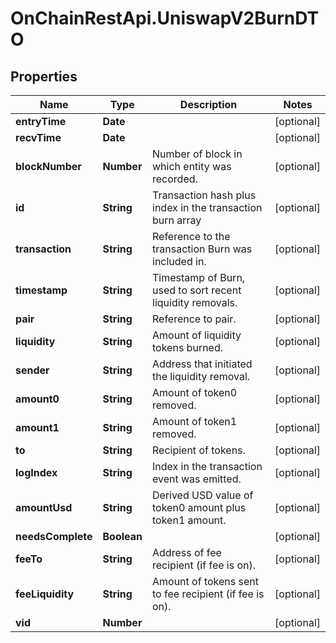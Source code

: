 # OnChainRestApi.UniswapV2BurnDTO

## Properties

Name | Type | Description | Notes
------------ | ------------- | ------------- | -------------
**entryTime** | **Date** |  | [optional] 
**recvTime** | **Date** |  | [optional] 
**blockNumber** | **Number** | Number of block in which entity was recorded. | [optional] 
**id** | **String** | Transaction hash plus index in the transaction burn array | [optional] 
**transaction** | **String** | Reference to the transaction Burn was included in. | [optional] 
**timestamp** | **String** | Timestamp of Burn, used to sort recent liquidity removals. | [optional] 
**pair** | **String** | Reference to pair. | [optional] 
**liquidity** | **String** | Amount of liquidity tokens burned. | [optional] 
**sender** | **String** | Address that initiated the liquidity removal. | [optional] 
**amount0** | **String** | Amount of token0 removed. | [optional] 
**amount1** | **String** | Amount of token1 removed. | [optional] 
**to** | **String** | Recipient of tokens. | [optional] 
**logIndex** | **String** | Index in the transaction event was emitted. | [optional] 
**amountUsd** | **String** | Derived USD value of token0 amount plus token1 amount. | [optional] 
**needsComplete** | **Boolean** |  | [optional] 
**feeTo** | **String** | Address of fee recipient (if fee is on). | [optional] 
**feeLiquidity** | **String** | Amount of tokens sent to fee recipient (if fee is on). | [optional] 
**vid** | **Number** |  | [optional] 



